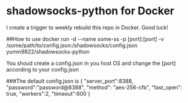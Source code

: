 # shadowsocks-python for Docker
I create a trigger to weekly rebuild this repo in Docker. Good luck!

##How to use
docker run -d --name some-ss -p [port]:[port] -v /some/path/to/config.json:/shadowsocks/config.json yumin9822/shadowsocks-python

You shoud create a config.json in you host OS and change the [port] according to your config.json

###The default config.json is
{
    "server_port":8388,
    "password":"password@8388",
    "method": "aes-256-cfb",
    "fast_open": true,
    "workers":2,
    "timeout":600
}
